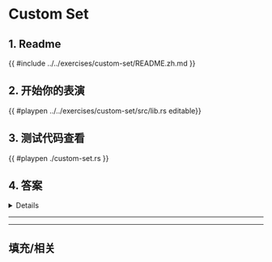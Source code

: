 # Custom Set
## 1. Readme

 {{ #include ../../exercises/custom-set/README.zh.md }}

 ## 2. 开始你的表演

 {{ #playpen ../../exercises/custom-set/src/lib.rs editable}}

 ## 3. 测试代码查看

 {{ #playpen ./custom-set.rs }}

 ## 4. 答案

 <details>

 {{ #playpen ../../exercises/custom-set/example.rs }}

 </details>

 ---
 ---

 ## 填充/相关


